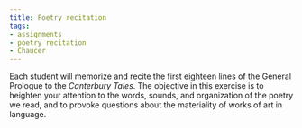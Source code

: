 ```yaml
---
title: Poetry recitation
tags:
- assignments
- poetry recitation
- Chaucer
---
```


Each student will memorize and recite the first eighteen lines of the General Prologue to the *Canterbury Tales*.
The objective in this exercise is to heighten your attention to the words, sounds, and organization of the poetry we read, and to provoke questions about the materiality of works of art in language.
